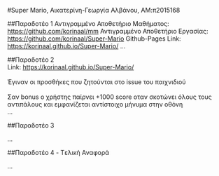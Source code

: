 #Super Mario, Αικατερίνη-Γεωργία Αλβάνου, ΑΜ:π2015168

##Παραδοτέο 1
Αντιγραμμένο Αποθετήριο Μαθήματος: https://github.com/korinaal/mm
Αντιγραμμένο Αποθετήριο Εργασίας: https://github.com/korinaal/Super-Mario
Github-Pages Link: https://korinaal.github.io/Super-Mario/
...

##Παραδοτέο 2
<br>Link: https://korinaal.github.io/Super-Mario/<br>
<br>Έγιναν οι προσθήκες που ζητούνται στο issue του παιχνιδιού<br>
<br>Σαν bonus ο χρήστης παίρνει +1000 score οταν σκοτώνει όλους τους αντιπάλους και εμφανίζεται αντίστοιχο μήνυμα στην οθόνη<br>
...

##Παραδοτέο 3

...

##Παραδοτέο 4 - Tελική Αναφορά

...
